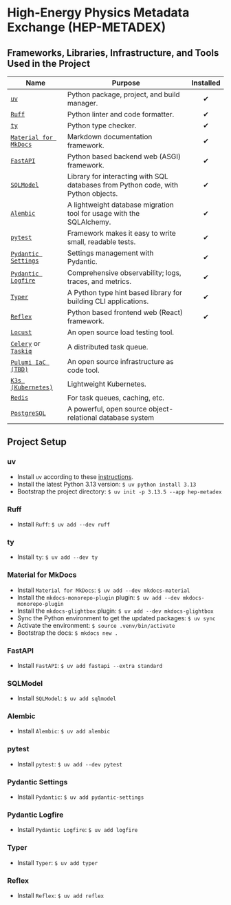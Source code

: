 # High-Energy Physics Metadata Exchange (HEP-METADEX)

## Frameworks, Libraries, Infrastructure, and Tools Used in the Project

| Name                                                                                                              | Purpose                                                                           | Installed |
| ----------------------------------------------------------------------------------------------------------------- | --------------------------------------------------------------------------------- | :-------: |
| [`uv`](https://docs.astral.sh/uv/)                                                                                | Python package, project, and build manager.                                       |     ✔     |
| [`Ruff`](https://docs.astral.sh/ruff/)                                                                            | Python linter and code formatter.                                                 |     ✔     |
| [`ty`](https://docs.astral.sh/ty/)                                                                                | Python type checker.                                                              |     ✔     |
| [`Material for MkDocs`](https://squidfunk.github.io/mkdocs-material/)                                             | Markdown documentation framework.                                                 |     ✔     |
| [`FastAPI`](https://fastapi.tiangolo.com/)                                                                        | Python based backend web (ASGI) framework.                                        |     ✔     |
| [`SQLModel`](https://sqlmodel.tiangolo.com/)                                                                      | Library for interacting with SQL databases from Python code, with Python objects. |     ✔     |
| [`Alembic`](https://alembic.sqlalchemy.org/en/latest/)                                                            | A lightweight database migration tool for usage with the SQLAlchemy.              |     ✔     |
| [`pytest`](https://docs.pytest.org/en/stable/)                                                                    | Framework makes it easy to write small, readable tests.                           |     ✔     |
| [`Pydantic Settings`](https://docs.pydantic.dev/latest/concepts/pydantic_settings/)                               | Settings management with Pydantic.                                                |     ✔     |
| [`Pydantic Logfire`](https://pydantic.dev/logfire)                                                                | Comprehensive observability; logs, traces, and metrics.                           |     ✔     |
| [`Typer`](https://typer.tiangolo.com/)                                                                            | A Python type hint based library for building CLI applications.                   |     ✔     |
| [`Reflex`](https://reflex.dev/)                                                                                   | Python based frontend web (React) framework.                                      |     ✔     |
| [`Locust`](https://locust.io/)                                                                                    | An open source load testing tool.                                                 |           |
| [`Celery`](https://https://docs.celeryq.dev/en/stable/index.html) or [`Taskiq`](https://taskiq-python.github.io/) | A distributed task queue.                                                         |           |
| [`Pulumi IaC (TBD)`](https://www.pulumi.com/docs/iac/)                                                            | An open source infrastructure as code tool.                                       |           |
| [`K3s (Kubernetes)`](https://k3s.io/)                                                                             | Lightweight Kubernetes.                                                           |           |
| [`Redis`](https://redis.io/)                                                                                      | For task queues, caching, etc.                                                    |           |
| [`PostgreSQL`](https://www.postgresql.org/)                                                                       | A powerful, open source object-relational database system                         |           |

## Project Setup

### uv

- Install `uv` according to these [instructions](https://docs.astral.sh/uv/getting-started/installation/).
- Install the latest Python 3.13 version: `$ uv python install 3.13`
- Bootstrap the project directory: `$ uv init -p 3.13.5 --app hep-metadex`

### Ruff

- Install `Ruff`: `$ uv add --dev ruff`

### ty

- Install `ty`: `$ uv add --dev ty`

### Material for MkDocs

- Install `Material for MkDocs`: `$ uv add --dev mkdocs-material`
- Install the `mkdocs-monorepo-plugin` plugin: `$ uv add --dev mkdocs-monorepo-plugin`
- Install the `mkdocs-glightbox` plugin: `$ uv add --dev mkdocs-glightbox`
- Sync the Python environment to get the updated packages: `$ uv sync`
- Activate the environment: `$ source .venv/bin/activate`
- Bootstrap the docs: `$ mkdocs new .`

### FastAPI

- Install `FastAPI`: `$ uv add fastapi --extra standard`

### SQLModel

- Install `SQLModel`: `$ uv add sqlmodel`

### Alembic

- Install `Alembic`: `$ uv add alembic`

### pytest

- Install `pytest`: `$ uv add --dev pytest`

### Pydantic Settings

- Install `Pydantic`: `$ uv add pydantic-settings`

### Pydantic Logfire

- Install `Pydantic Logfire`: `$ uv add logfire`

### Typer

- Install `Typer`: `$ uv add typer`

### Reflex

- Install `Reflex`: `$ uv add reflex`

